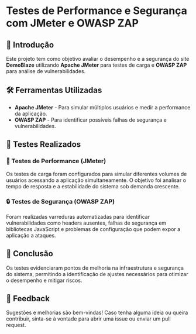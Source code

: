 # Testes de Performance e Segurança com JMeter e OWASP ZAP

## 📌 Introdução
Este projeto tem como objetivo avaliar o desempenho e a segurança do site **DemoBlaze** utilizando **Apache JMeter** para testes de carga e **OWASP ZAP** para análise de vulnerabilidades.

## 🛠️ Ferramentas Utilizadas
- **Apache JMeter** - Para simular múltiplos usuários e medir a performance da aplicação.
- **OWASP ZAP** - Para identificar possíveis falhas de segurança e vulnerabilidades.

## 🚀 Testes Realizados

### 🔹 Testes de Performance (JMeter)
Os testes de carga foram configurados para simular diferentes volumes de usuários acessando a aplicação simultaneamente. O objetivo foi analisar o tempo de resposta e a estabilidade do sistema sob demanda crescente.

### 🔒 Testes de Segurança (OWASP ZAP)
Foram realizadas varreduras automatizadas para identificar vulnerabilidades como headers ausentes, falhas de segurança em bibliotecas JavaScript e problemas de configuração que podem expor a aplicação a ataques.

## 📌 Conclusão
Os testes evidenciaram pontos de melhoria na infraestrutura e segurança do sistema, permitindo a identificação de ajustes necessários para otimizar o desempenho e mitigar riscos.

## 📢 Feedback
Sugestões e melhorias são bem-vindas! Caso tenha alguma ideia ou queira contribuir, sinta-se à vontade para abrir uma issue ou enviar um pull request.
